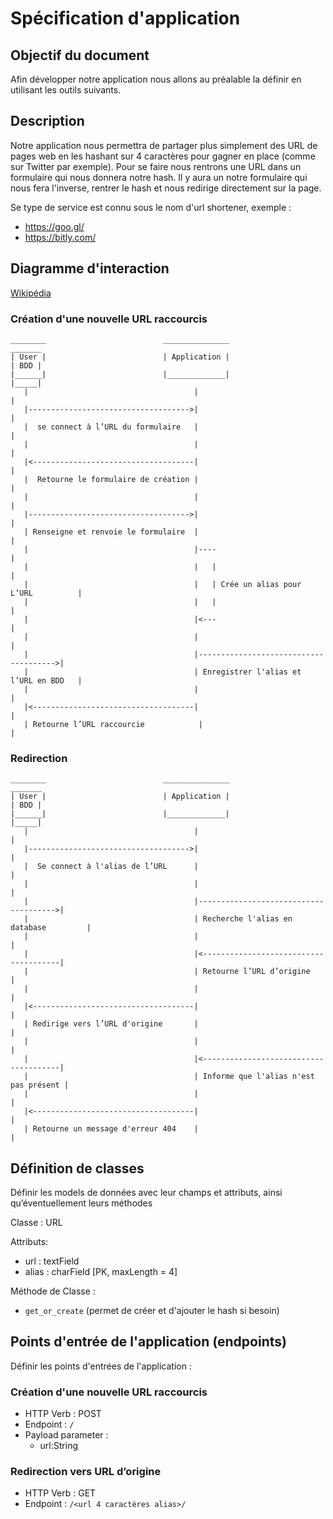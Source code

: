 # Spécification d'application

## Objectif du document

Afin développer notre application nous allons au préalable la définir en utilisant les outils suivants.

## Description

Notre application nous permettra de partager plus simplement des URL de pages web en les hashant sur 4 caractères pour gagner en place (comme sur Twitter par exemple). Pour se faire nous rentrons une URL dans un formulaire qui nous donnera notre hash. Il y aura un notre formulaire qui nous fera l'inverse, rentrer le hash et nous redirige directement sur la page.

Se type de service est connu sous le nom d'url shortener, exemple :

- https://goo.gl/
- https://bitly.com/

## Diagramme d'interaction

[Wikipédia](https://en.wikipedia.org/wiki/Unified_Modeling_Language#Interaction_diagrams)

### Création d'une nouvelle URL raccourcis

```
________                          _______________                             _______
| User |                          | Application |                             | BDD |
|______|                          |_____________|                             |_____|
   |                                     |                                       |
   |------------------------------------>|                                       |
   |  se connect à l’URL du formulaire   |                                       |
   |                                     |                                       |
   |<------------------------------------|                                       |
   |  Retourne le formulaire de création |                                       |
   |                                     |                                       |
   |------------------------------------>|                                       |
   | Renseigne et renvoie le formulaire  |                                       |
   |                                     |----                                   |
   |                                     |   |                                   |
   |                                     |   | Crée un alias pour L’URL          |
   |                                     |   |                                   |
   |                                     |<---                                   |
   |                                     |                                       |
   |                                     |-------------------------------------->|
   |                                     | Enregistrer l'alias et l’URL en BDD   |
   |                                     |                                       |
   |<------------------------------------|                                       |
   | Retourne l’URL raccourcie            |                                       |
```

### Redirection

```
________                          _______________                             _______
| User |                          | Application |                             | BDD |
|______|                          |_____________|                             |_____|
   |                                     |                                       |
   |------------------------------------>|                                       |
   |  Se connect à l'alias de l’URL      |                                       |
   |                                     |                                       |
   |                                     |-------------------------------------->|
   |                                     | Recherche l'alias en database         |
   |                                     |                                       |
   |                                     |<--------------------------------------|
   |                                     | Retourne l’URL d’origine               |
   |                                     |                                       |
   |<------------------------------------|                                       |
   | Redirige vers l’URL d'origine       |                                       |
   |                                     |                                       |
   |                                     |<--------------------------------------|
   |                                     | Informe que l'alias n'est pas présent |
   |                                     |                                       |
   |<------------------------------------|                                       |
   | Retourne un message d'erreur 404    |                                       |
```


## Définition de classes

Définir les models de données avec leur champs et attributs, ainsi qu’éventuellement leurs méthodes

Classe : URL

Attributs:

- url : textField
- alias : charField [PK, maxLength = 4]

Méthode de Classe :

- `get_or_create` (permet de créer et d'ajouter le hash si besoin)


## Points d'entrée de l'application (endpoints)

Définir les points d'entrées de l'application :

### Création d'une nouvelle URL raccourcis

- HTTP Verb : POST
- Endpoint : `/`
- Payload parameter :
	- url:String

### Redirection vers URL d’origine

- HTTP Verb : GET
- Endpoint : `/<url 4 caractères alias>/`
